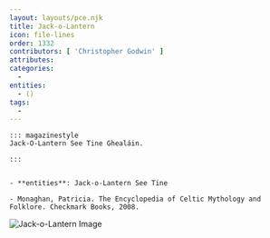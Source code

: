 ```yaml
---
layout: layouts/pce.njk
title: Jack-o-Lantern
icon: file-lines
order: 1332
contributors: [ 'Christopher Godwin' ]
attributes:
categories:
  - 
entities:
  - ()
tags:
  - 
---
```

``` tab [group1:Info]
::: magazinestyle
Jack-O-Lantern See Tine Ghealáin.

:::
```
``` tab [group1:Attributes]
```
``` tab [group1:Entities]
- **entities**: Jack-o-Lantern See Tine
```
``` tab [group1:Sources]
- Monaghan, Patricia. The Encyclopedia of Celtic Mythology and Folklore. Checkmark Books, 2008.
```
![Jack-o-Lantern Image](['https://upload.wikimedia.org/wikipedia/commons/5/53/Balle-%C3%A0-leunettes_10.jpg'])
